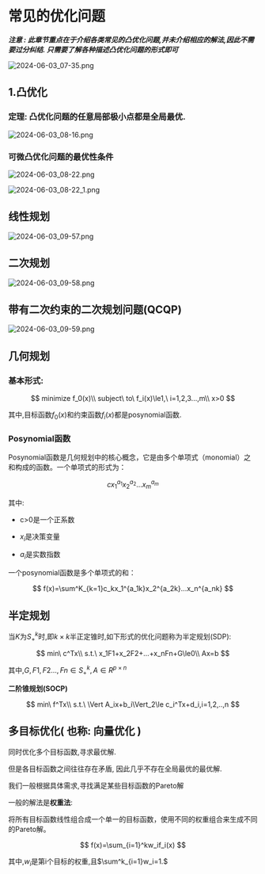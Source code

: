 # 常见的优化问题

***注意 : 此章节重点在于介绍各类常见的凸优化问题,并未介绍相应的解法,因此不需要过分纠结. 只需要了解各种描述凸优化问题的形式即可***



![2024-06-03_07-35.png](/home/sxz/The%20Final%20Battle%20of%20the%20Semester/The_theory_of_optimization/Common_questions/2024-06-03_07-35.png)

## 1.凸优化

### 定理: 凸优化问题的任意局部极小点都是全局最优.

![2024-06-03_08-16.png](/home/sxz/The%20Final%20Battle%20of%20the%20Semester/The_theory_of_optimization/Common_questions/2024-06-03_08-16.png)

### 可微凸优化问题的最优性条件

![2024-06-03_08-22.png](/home/sxz/The%20Final%20Battle%20of%20the%20Semester/The_theory_of_optimization/Common_questions/2024-06-03_08-22.png)

![2024-06-03_08-22_1.png](/home/sxz/The%20Final%20Battle%20of%20the%20Semester/The_theory_of_optimization/Common_questions/2024-06-03_08-22_1.png)

## 线性规划

![2024-06-03_09-57.png](/home/sxz/The%20Final%20Battle%20of%20the%20Semester/The_theory_of_optimization/Common_questions/2024-06-03_09-57.png)

## 二次规划

![2024-06-03_09-58.png](/home/sxz/The%20Final%20Battle%20of%20the%20Semester/The_theory_of_optimization/Common_questions/2024-06-03_09-58.png)

## 带有二次约束的二次规划问题(QCQP)

![2024-06-03_09-59.png](/home/sxz/The%20Final%20Battle%20of%20the%20Semester/The_theory_of_optimization/Common_questions/2024-06-03_09-59.png)

## 几何规划

### 基本形式:

$$
minimize f_0(x)\\
subject\ to\ f_i(x)\le1,\ i=1,2,3...,m\\
x>0
$$

其中,目标函数$f_0(x)$和约束函数$f_i(x)$都是posynomial函数.

### Posynomial函数

Posynomial函数是几何规划中的核心概念，它是由多个单项式（monomial）之和构成的函数。一个单项式的形式为：

$$
cx_1^{a_1}x_2^{a_2}...x_m^{a_m}
$$

其中:

* c>0是一个正系数

* $x_i$是决策变量

* $a_i$是实数指数

一个posynomial函数是多个单项式的和：

$$
f(x)=\sum^K_{k=1}c_kx_1^{a_1k}x_2^{a_2k}...x_n^{a_nk}
$$

## 半定规划

当$K$为$S^k_+$时,即$k\times k$半正定锥时,如下形式的优化问题称为半定规划(SDP):

$$
min\ c^Tx\\
s.t.\ x_1F1+x_2F2+...+x_nFn+G\le0\\
Ax=b
$$

其中,$G, F1, F2..., Fn\in S^k_+,A\in R^{p\times n}$

**二阶锥规划(SOCP)**

$$
min\ f^Tx\\
s.t.\ \Vert A_ix+b_i\Vert_2\le c_i^Tx+d_i,i=1,2,..,n
$$

## 多目标优化( 也称: 向量优化 )

同时优化多个目标函数,寻求最优解.

但是各目标函数之间往往存在矛盾, 因此几乎不存在全局最优的最优解.

我们一般根据具体需求,寻找满足某些目标函数的Pareto解

一般的解法是**权重法**:

将所有目标函数线性组合成一个单一的目标函数，使用不同的权重组合来生成不同的Pareto解。

$$
f(x)=\sum_{i=1}^kw_if_i(x)
$$

其中,$w_i$是第i个目标的权重,且$\sum^k_{i=1}w_i=1.$
